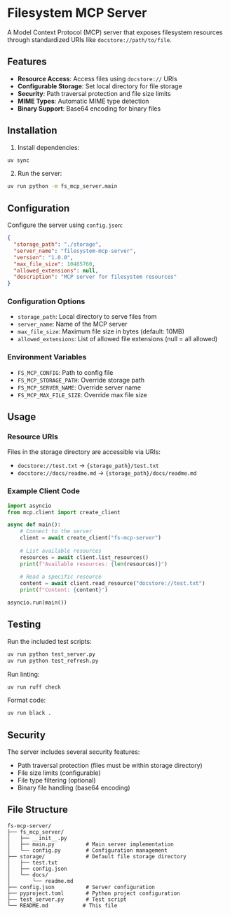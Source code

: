# Filesystem MCP Server

A Model Context Protocol (MCP) server that exposes filesystem resources through standardized URIs like `docstore://path/to/file`.

## Features

- **Resource Access**: Access files using `docstore://` URIs
- **Configurable Storage**: Set local directory for file storage
- **Security**: Path traversal protection and file size limits
- **MIME Types**: Automatic MIME type detection
- **Binary Support**: Base64 encoding for binary files

## Installation

1. Install dependencies:
```bash
uv sync
```

2. Run the server:
```bash
uv run python -m fs_mcp_server.main
```

## Configuration

Configure the server using `config.json`:

```json
{
  "storage_path": "./storage",
  "server_name": "filesystem-mcp-server",
  "version": "1.0.0",
  "max_file_size": 10485760,
  "allowed_extensions": null,
  "description": "MCP server for filesystem resources"
}
```

### Configuration Options

- `storage_path`: Local directory to serve files from
- `server_name`: Name of the MCP server
- `max_file_size`: Maximum file size in bytes (default: 10MB)
- `allowed_extensions`: List of allowed file extensions (null = all allowed)

### Environment Variables

- `FS_MCP_CONFIG`: Path to config file
- `FS_MCP_STORAGE_PATH`: Override storage path
- `FS_MCP_SERVER_NAME`: Override server name
- `FS_MCP_MAX_FILE_SIZE`: Override max file size

## Usage

### Resource URIs

Files in the storage directory are accessible via URIs:

- `docstore://test.txt` → `{storage_path}/test.txt`
- `docstore://docs/readme.md` → `{storage_path}/docs/readme.md`

### Example Client Code

```python
import asyncio
from mcp.client import create_client

async def main():
    # Connect to the server
    client = await create_client("fs-mcp-server")
    
    # List available resources
    resources = await client.list_resources()
    print(f"Available resources: {len(resources)}")
    
    # Read a specific resource
    content = await client.read_resource("docstore://test.txt")
    print(f"Content: {content}")

asyncio.run(main())
```

## Testing

Run the included test scripts:

```bash
uv run python test_server.py
uv run python test_refresh.py
```

Run linting:

```bash
uv run ruff check
```

Format code:

```bash
uv run black .
```

## Security

The server includes several security features:

- Path traversal protection (files must be within storage directory)
- File size limits (configurable)
- File type filtering (optional)
- Binary file handling (base64 encoding)

## File Structure

```
fs-mcp-server/
├── fs_mcp_server/
│   ├── __init__.py
│   ├── main.py          # Main server implementation
│   └── config.py        # Configuration management
├── storage/             # Default file storage directory
│   ├── test.txt
│   ├── config.json
│   └── docs/
│       └── readme.md
├── config.json          # Server configuration
├── pyproject.toml       # Python project configuration
├── test_server.py       # Test script
└── README.md           # This file
```
